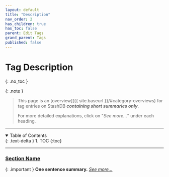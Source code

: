 ```yaml
---
layout: default
title: "Description"
nav_order: 2
has_children: true
has_toc: false
parent: Edit Tags
grand_parent: Tags
published: false
---
```


# Tag Description
{: .no_toc }

{: .note }
>
> This page is an [overview]({{ site.baseurl }}/#category-overviews) for tag entries on StashDB ***containing short summaries only***.
> 
> For more detailed explanations, click on "*See more...*" under each heading.

***

<details open markdown="block">
  <summary>
    Table of Contents
  </summary>
  {: .text-delta }
1. TOC
{:toc}
</details>

***

### [Section Name](section-name)

{: .important }
**One sentence summary.** *[See more...](section-name)*
